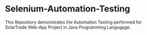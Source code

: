 # Selenium-Automation-Testing
This Repository demonstrates the Automation Testing performed for SolarTrade Web-App Project in Java Programming Langugage.

